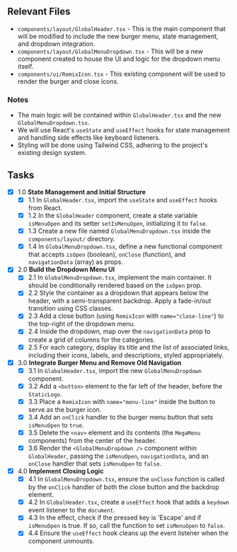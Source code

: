 ## Relevant Files

- `components/layout/GlobalHeader.tsx` - This is the main component that will be modified to include the new burger menu, state management, and dropdown integration.
- `components/layout/GlobalMenuDropdown.tsx` - This will be a new component created to house the UI and logic for the dropdown menu itself.
- `components/ui/RemixIcon.tsx` - This existing component will be used to render the burger and close icons.

### Notes

- The main logic will be contained within `GlobalHeader.tsx` and the new `GlobalMenuDropdown.tsx`.
- We will use React's `useState` and `useEffect` hooks for state management and handling side effects like keyboard listeners.
- Styling will be done using Tailwind CSS, adhering to the project's existing design system.

## Tasks

- [x] 1.0 **State Management and Initial Structure**
  - [x] 1.1 In `GlobalHeader.tsx`, import the `useState` and `useEffect` hooks from React.
  - [x] 1.2 In the `GlobalHeader` component, create a state variable `isMenuOpen` and its setter `setIsMenuOpen`, initializing it to `false`.
  - [x] 1.3 Create a new file named `GlobalMenuDropdown.tsx` inside the `components/layout/` directory.
  - [x] 1.4 In `GlobalMenuDropdown.tsx`, define a new functional component that accepts `isOpen` (boolean), `onClose` (function), and `navigationData` (array) as props.

- [x] 2.0 **Build the Dropdown Menu UI**
  - [x] 2.1 In `GlobalMenuDropdown.tsx`, implement the main container. It should be conditionally rendered based on the `isOpen` prop.
  - [x] 2.2 Style the container as a dropdown that appears below the header, with a semi-transparent backdrop. Apply a fade-in/out transition using CSS classes.
  - [x] 2.3 Add a close button (using `RemixIcon` with `name="close-line"`) to the top-right of the dropdown menu.
  - [x] 2.4 Inside the dropdown, map over the `navigationData` prop to create a grid of columns for the categories.
  - [x] 2.5 For each category, display its title and the list of associated links, including their icons, labels, and descriptions, styled appropriately.

- [x] 3.0 **Integrate Burger Menu and Remove Old Navigation**
  - [x] 3.1 In `GlobalHeader.tsx`, import the new `GlobalMenuDropdown` component.
  - [x] 3.2 Add a `<button>` element to the far left of the header, before the `StaticLogo`.
  - [x] 3.3 Place a `RemixIcon` with `name="menu-line"` inside the button to serve as the burger icon.
  - [x] 3.4 Add an `onClick` handler to the burger menu button that sets `isMenuOpen` to `true`.
  - [x] 3.5 Delete the `<nav>` element and its contents (the `MegaMenu` components) from the center of the header.
  - [x] 3.6 Render the `<GlobalMenuDropdown />` component within `GlobalHeader`, passing the `isMenuOpen`, `navigationData`, and an `onClose` handler that sets `isMenuOpen` to `false`.

- [x] 4.0 **Implement Closing Logic**
  - [x] 4.1 In `GlobalMenuDropdown.tsx`, ensure the `onClose` function is called by the `onClick` handler of both the close button and the backdrop element.
  - [x] 4.2 In `GlobalHeader.tsx`, create a `useEffect` hook that adds a `keydown` event listener to the `document`.
  - [x] 4.3 In the effect, check if the pressed key is 'Escape' and if `isMenuOpen` is true. If so, call the function to set `isMenuOpen` to `false`.
  - [x] 4.4 Ensure the `useEffect` hook cleans up the event listener when the component unmounts.
